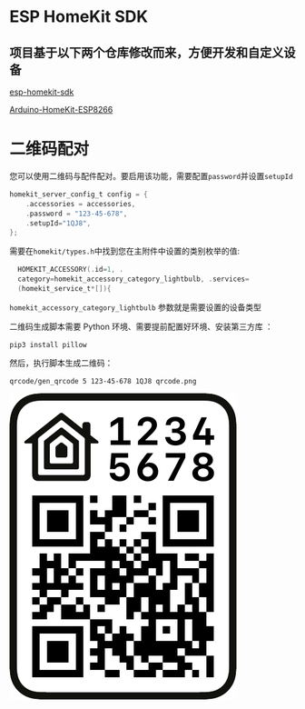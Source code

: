 # ESP HomeKit SDK
## 项目基于以下两个仓库修改而来，方便开发和自定义设备
[esp-homekit-sdk](https://github.com/espressif/esp-homekit-sdk)

[Arduino-HomeKit-ESP8266](https://github.com/Mixiaoxiao/Arduino-HomeKit-ESP8266)

# 二维码配对

您可以使用二维码与配件配对。要启用该功能，需要配置`password`并设置`setupId`

```c
homekit_server_config_t config = {
    .accessories = accessories,
    .password = "123-45-678",
    .setupId="1QJ8",
};
```

需要在`homekit/types.h`中找到您在主附件中设置的类别枚举的值:

```c
  HOMEKIT_ACCESSORY(.id=1, .
  category=homekit_accessory_category_lightbulb, .services=
  (homekit_service_t*[]){
```

`homekit_accessory_category_lightbulb` 参数就是需要设置的设备类型 

二维码生成脚本需要 Python 环境、需要提前配置好环境、安装第三方库 ：
```
pip3 install pillow
```

然后，执行脚本生成二维码：
```
qrcode/gen_qrcode 5 123-45-678 1QJ8 qrcode.png
```

![QR code example](qrcode-example.png)